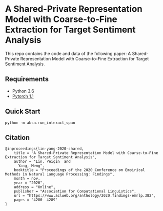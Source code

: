 # A Shared-Private Representation Model with Coarse-to-Fine Extraction for Target Sentiment Analysis

This repo contains the code and data of the following paper: A Shared-Private Representation Model with Coarse-to-Fine Extraction for Target Sentiment Analysis.

## Requirements
- Python 3.6
- [Pytorch 1.1](https://pytorch.org/)

## Quick Start
```shell
python -m absa.run_interact_span
```

## Citation
```
@inproceedings{lin-yang-2020-shared,
    title = "A Shared-Private Representation Model with Coarse-to-Fine Extraction for Target Sentiment Analysis",
    author = "Lin, Peiqin  and
      Yang, Meng",
    booktitle = "Proceedings of the 2020 Conference on Empirical Methods in Natural Language Processing: Findings",
    month = nov,
    year = "2020",
    address = "Online",
    publisher = "Association for Computational Linguistics",
    url = "https://www.aclweb.org/anthology/2020.findings-emnlp.382",
    pages = "4280--4289"
}
```
